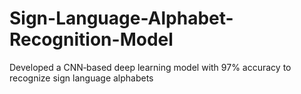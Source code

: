 # Sign-Language-Alphabet-Recognition-Model
Developed a CNN‑based deep learning model with 97% accuracy to recognize sign language alphabets
